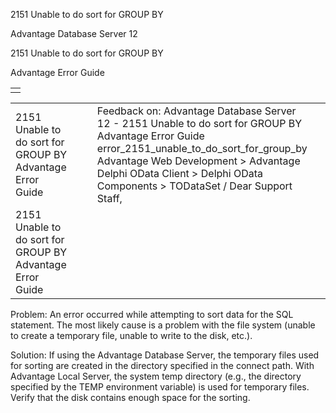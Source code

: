 2151 Unable to do sort for GROUP BY




Advantage Database Server 12  

2151 Unable to do sort for GROUP BY

Advantage Error Guide

|  |
| --- |
|  |

|  |  |  |  |  |
| --- | --- | --- | --- | --- |
| 2151 Unable to do sort for GROUP BY  Advantage Error Guide |  |  | Feedback on: Advantage Database Server 12 - 2151 Unable to do sort for GROUP BY Advantage Error Guide error\_2151\_unable\_to\_do\_sort\_for\_group\_by Advantage Web Development > Advantage Delphi OData Client > Delphi OData Components > TODataSet / Dear Support Staff, |  |
| 2151 Unable to do sort for GROUP BY  Advantage Error Guide |  |  |  |  |

Problem: An error occurred while attempting to sort data for the SQL statement. The most likely cause is a problem with the file system (unable to create a temporary file, unable to write to the disk, etc.).

Solution: If using the Advantage Database Server, the temporary files used for sorting are created in the directory specified in the connect path. With Advantage Local Server, the system temp directory (e.g., the directory specified by the TEMP environment variable) is used for temporary files. Verify that the disk contains enough space for the sorting.
